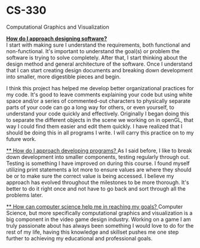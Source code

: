 # CS-330
Computational Graphics and Visualization

<ins>**How do I approach designing software?**</ins> <br><be>
I start with making sure I understand the requirements, both functional and non-functional. It's important to understand the goal(s) or problem the software is trying to solve completely. After that, I start thinking about the design method and general architecture of the software. Once I understand that I can start creating design documents and breaking down development into smaller, more digestible pieces and begin.

I think this project has helped me develop better organizational practices for my code. It's good to leave comments explaining your code but using white space and/or a series of commented-out characters to physically separate parts of your code can go a long way for others, or even yourself, to understand your code quickly and effectively. Originally I began doing this to separate the different objects in the scene we working on in openGL, that way I could find them easier and edit them quickly. I have realized that I should be doing this in all programs I write. I will carry this practice on to my future work.  

<ins>** How do I approach developing programs? </ins> <be><be>
As I said before, I like to break down development into smaller components, testing regularly through out. Testing is something I have improved on during this course. I found myself utilizing print statements a lot more to ensure values are where they should be or to make sure the correct value is being accessed. I believe my approach has evolved throughout the milestones to be more thorough. It's better to do it right once and not have to go back and sort through all the problems later.

<ins>** How can computer science help me in reaching my goals? </ins> <be><be>
Computer Science, but more specifically computational graphics and visualization is a big component in the video game design industry. Working on a game I am truly passionate about has always been something I would love to do for the rest of my life, having this knowledge and skillset pushes me one step further to achieving my educational and professional goals.
